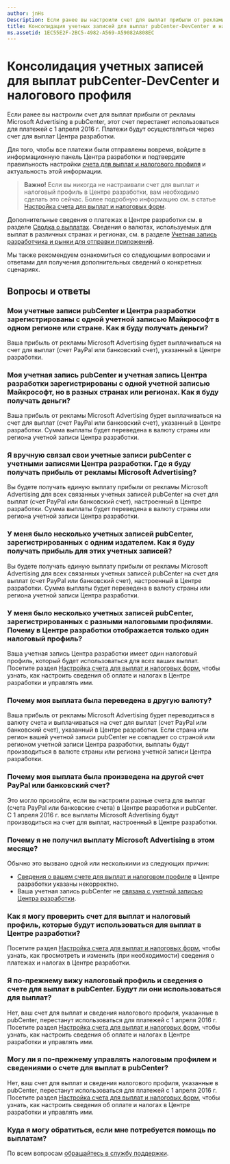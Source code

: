 ```yaml
---
author: jnHs
Description: Если ранее вы настроили счет для выплат прибыли от рекламы Microsoft Advertising в pubCenter, этот счет перестанет использоваться для платежей с 1 апреля 2016 г. Теперь платежи будут осуществляться через счет для выплат Центра разработки.
title: Консолидация учетных записей для выплат pubCenter-DevCenter и налогового профиля
ms.assetid: 1EC55E2F-2BC5-4982-A569-A59082A808EC
---
```


# Консолидация учетных записей для выплат pubCenter-DevCenter и налогового профиля


Если ранее вы настроили счет для выплат прибыли от рекламы Microsoft Advertising в pubCenter, этот счет перестанет использоваться для платежей с 1 апреля 2016 г. Платежи будут осуществляться через счет для выплат Центра разработки.

Для того, чтобы все платежи были отправлены вовремя, войдите в информационную панель Центра разработки и подтвердите правильность настройки [счета для выплат и налогового профиля](setting-up-your-payout-account-and-tax-forms.md) и актуальность этой информации.

> **Важно!** Если вы никогда не настраивали счет для выплат и налоговый профиль в Центре разработки, вам необходимо сделать это сейчас. Более подробную информацию см. в статье [Настройка счета для выплат и налоговых форм](setting-up-your-payout-account-and-tax-forms.md).

Дополнительные сведения о платежах в Центре разработки см. в разделе [Сводка о выплатах](payout-summary.md). Сведения о валютах, используемых для выплат в различных странах и регионах, см. в разделе [Учетная запись разработчика и рынки для отправки приложений](account-types-locations-and-fees.md#account_markets).

Мы также рекомендуем ознакомиться со следующими вопросами и ответами для получения дополнительных сведений о конкретных сценариях.

## Вопросы и ответы

### Мои учетные записи pubCenter и Центра разработки зарегистрированы с одной учетной записью Майкрософт в одном регионе или стране. Как я буду получать деньги?

Ваша прибыль от рекламы Microsoft Advertising будет выплачиваться на счет для выплат (счет PayPal или банковский счет), указанный в Центре разработки.

### Моя учетная запись pubCenter и учетная запись Центра разработки зарегистрированы с одной учетной записью Майкрософт, но в разных странах или регионах. Как я буду получать деньги?

Ваша прибыль от рекламы Microsoft Advertising будет выплачиваться на счет для выплат (счет PayPal или банковский счет), указанный в Центре разработки. Сумма выплаты будет переведена в валюту страны или региона учетной записи Центра разработки.

### Я вручную связал свои учетные записи pubCenter с учетными записями Центра разработки. Где я буду получать прибыль от рекламы Microsoft Advertising?

Вы будете получать единую выплату прибыли от рекламы Microsoft Advertising для всех связанных учетных записей pubCenter на счет для выплат (счет PayPal или банковский счет), настроенный в Центре разработки. Сумма выплаты будет переведена в валюту страны или региона учетной записи Центра разработки.

### У меня было несколько учетных записей pubCenter, зарегистрированных с одним издателем. Как я буду получать прибыль для этих учетных записей?

Вы будете получать единую выплату прибыли от рекламы Microsoft Advertising для всех связанных учетных записей pubCenter на счет для выплат (счет PayPal или банковский счет), настроенный в Центре разработки. Сумма выплаты будет переведена в валюту страны или региона учетной записи Центра разработки.

### У меня было несколько учетных записей pubCenter, зарегистрированных с разными налоговыми профилями. Почему в Центре разработки отображается только один налоговый профиль?

Ваша учетная запись Центра разработки имеет один налоговый профиль, который будет использоваться для всех ваших выплат. Посетите раздел [Настройка счета для выплат и налоговых форм](setting-up-your-payout-account-and-tax-forms.md), чтобы узнать, как настроить сведения об оплате и налогах в Центре разработки и управлять ими.

### Почему моя выплата была переведена в другую валюту?

Ваша прибыль от рекламы Microsoft Advertising будет переводиться в валюту счета и выплачиваться на счет для выплат (счет PayPal или банковский счет), указанный в Центре разработки. Если страна или регион вашей учетной записи pubCenter не совпадает со страной или регионом учетной записи Центра разработки, выплаты будут производиться в валюте страны или региона учетной записи Центра разработки.

### Почему моя выплата была произведена на другой счет PayPal или банковский счет?

Это могло произойти, если вы настроили разные счета для выплат (счета PayPal или банковские счета) в Центре разработки и pubCenter. С 1 апреля 2016 г. все выплаты Microsoft Advertising будут производиться на счет для выплат, настроенный в Центре разработки.

### Почему я не получил выплату Microsoft Advertising в этом месяце?

Обычно это вызвано одной или несколькими из следующих причин:

-   [Сведения о вашем счете для выплат и налоговом профиле](setting-up-your-payout-account-and-tax-forms.md) в Центре разработки указаны некорректно.
-   Ваша учетная запись pubCenter не [связана с учетной записью Центра разработки](pubcenter-dev-center-integration.md).

### Как я могу проверить счет для выплат и налоговый профиль, которые будут использоваться для выплат в Центре разработки?

Посетите раздел [Настройка счета для выплат и налоговых форм](setting-up-your-payout-account-and-tax-forms.md), чтобы узнать, как просмотреть и изменить (при необходимости) сведения о платежах и налогах в Центре разработки.

### Я по-прежнему вижу налоговый профиль и сведения о счете для выплат в pubCenter. Будут ли они использоваться для выплат?

Нет, ваш счет для выплат и сведения налогового профиля, указанные в pubCenter, перестанут использоваться для платежей с 1 апреля 2016 г. Посетите раздел [Настройка счета для выплат и налоговых форм](setting-up-your-payout-account-and-tax-forms.md), чтобы узнать, как настроить сведения об оплате и налогах в Центре разработки и управлять ими.

### Могу ли я по-прежнему управлять налоговым профилем и сведениями о счете для выплат в pubCenter?

Нет, ваш счет для выплат и сведения налогового профиля, указанные в pubCenter, перестанут использоваться для платежей с 1 апреля 2016 г. Посетите раздел [Настройка счета для выплат и налоговых форм](setting-up-your-payout-account-and-tax-forms.md), чтобы узнать, как настроить сведения об оплате и налогах в Центре разработки и управлять ими.

### Куда я могу обратиться, если мне потребуется помощь по выплатам?

По всем вопросам [обращайтесь в службу поддержки](http://go.microsoft.com/fwlink/p/?LinkId=733342).

 

 






<!--HONumber=May16_HO2-->


